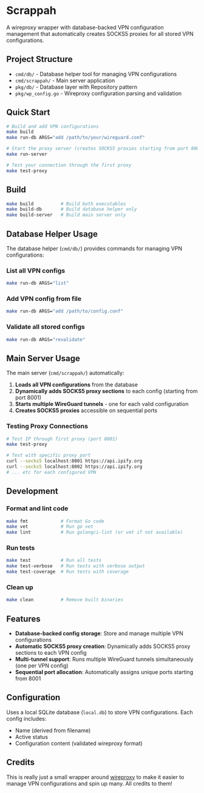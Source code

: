 # Scrappah

A wireproxy wrapper with database-backed VPN configuration management that automatically creates SOCKS5 proxies for all stored VPN configurations.

## Project Structure

- `cmd/db/` - Database helper tool for managing VPN configurations
- `cmd/scrappah/` - Main server application
- `pkg/db/` - Database layer with Repository pattern
- `pkg/wp_config.go` - Wireproxy configuration parsing and validation

## Quick Start

```bash
# Build and add VPN configurations
make build
make run-db ARGS="add /path/to/your/wireguard.conf"

# Start the proxy server (creates SOCKS5 proxies starting from port 8001)
make run-server

# Test your connection through the first proxy
make test-proxy
```

## Build

```bash
make build          # Build both executables
make build-db       # Build database helper only
make build-server   # Build main server only
```

## Database Helper Usage

The database helper (`cmd/db/`) provides commands for managing VPN configurations:

### List all VPN configs
```bash
make run-db ARGS="list"
```

### Add VPN config from file
```bash
make run-db ARGS="add /path/to/config.conf"
```

### Validate all stored configs
```bash
make run-db ARGS="revalidate"
```

## Main Server Usage

The main server (`cmd/scrappah/`) automatically:

1. **Loads all VPN configurations** from the database
2. **Dynamically adds SOCKS5 proxy sections** to each config (starting from port 8001)
3. **Starts multiple WireGuard tunnels** - one for each valid configuration
4. **Creates SOCKS5 proxies** accessible on sequential ports

### Testing Proxy Connections

```bash
# Test IP through first proxy (port 8001)
make test-proxy

# Test with specific proxy port
curl --socks5 localhost:8001 https://api.ipify.org
curl --socks5 localhost:8002 https://api.ipify.org
# ... etc for each configured VPN
```

## Development

### Format and lint code
```bash
make fmt            # Format Go code
make vet            # Run go vet
make lint           # Run golangci-lint (or vet if not available)
```

### Run tests
```bash
make test           # Run all tests
make test-verbose   # Run tests with verbose output
make test-coverage  # Run tests with coverage
```

### Clean up
```bash
make clean          # Remove built binaries
```

## Features

- **Database-backed config storage**: Store and manage multiple VPN configurations
- **Automatic SOCKS5 proxy creation**: Dynamically adds SOCKS5 proxy sections to each VPN config
- **Multi-tunnel support**: Runs multiple WireGuard tunnels simultaneously (one per VPN config)
- **Sequential port allocation**: Automatically assigns unique ports starting from 8001

## Configuration

Uses a local SQLite database (`local.db`) to store VPN configurations. Each config includes:

- Name (derived from filename)
- Active status
- Configuration content (validated wireproxy format)

## Credits
This is really just a small wrapper around [wireproxy](https://github.com/pufferffish/wireproxy) to make it easier to manage VPN configurations and spin up many. All credits to them!
